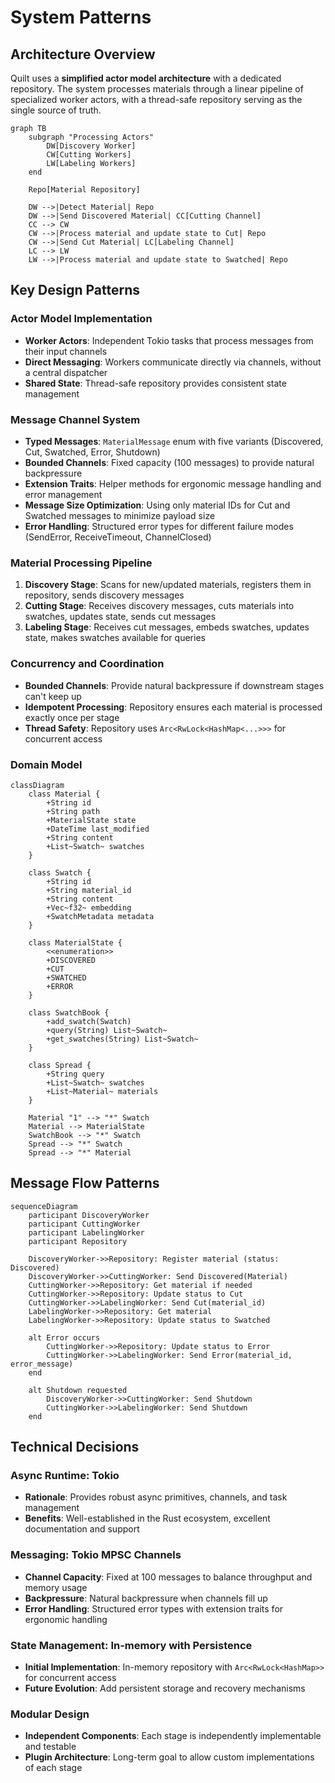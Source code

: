 # System Patterns

## Architecture Overview

Quilt uses a **simplified actor model architecture** with a dedicated repository. The system processes materials through a linear pipeline of specialized worker actors, with a thread-safe repository serving as the single source of truth.

```mermaid
graph TB
    subgraph "Processing Actors"
        DW[Discovery Worker]
        CW[Cutting Workers]
        LW[Labeling Workers]
    end

    Repo[Material Repository]

    DW -->|Detect Material| Repo
    DW -->|Send Discovered Material| CC[Cutting Channel]
    CC --> CW
    CW -->|Process material and update state to Cut| Repo
    CW -->|Send Cut Material| LC[Labeling Channel]
    LC --> LW
    LW -->|Process material and update state to Swatched| Repo
```

## Key Design Patterns

### Actor Model Implementation

- **Worker Actors**: Independent Tokio tasks that process messages from their input channels
- **Direct Messaging**: Workers communicate directly via channels, without a central dispatcher
- **Shared State**: Thread-safe repository provides consistent state management

### Message Channel System

- **Typed Messages**: `MaterialMessage` enum with five variants (Discovered, Cut, Swatched, Error, Shutdown)
- **Bounded Channels**: Fixed capacity (100 messages) to provide natural backpressure
- **Extension Traits**: Helper methods for ergonomic message handling and error management
- **Message Size Optimization**: Using only material IDs for Cut and Swatched messages to minimize payload size
- **Error Handling**: Structured error types for different failure modes (SendError, ReceiveTimeout, ChannelClosed)

### Material Processing Pipeline

1. **Discovery Stage**: Scans for new/updated materials, registers them in repository, sends discovery messages
2. **Cutting Stage**: Receives discovery messages, cuts materials into swatches, updates state, sends cut messages
3. **Labeling Stage**: Receives cut messages, embeds swatches, updates state, makes swatches available for queries

### Concurrency and Coordination

- **Bounded Channels**: Provide natural backpressure if downstream stages can't keep up
- **Idempotent Processing**: Repository ensures each material is processed exactly once per stage
- **Thread Safety**: Repository uses `Arc<RwLock<HashMap<...>>>` for concurrent access

### Domain Model

```mermaid
classDiagram
    class Material {
        +String id
        +String path
        +MaterialState state
        +DateTime last_modified
        +String content
        +List~Swatch~ swatches
    }

    class Swatch {
        +String id
        +String material_id
        +String content
        +Vec~f32~ embedding
        +SwatchMetadata metadata
    }

    class MaterialState {
        <<enumeration>>
        +DISCOVERED
        +CUT
        +SWATCHED
        +ERROR
    }

    class SwatchBook {
        +add_swatch(Swatch)
        +query(String) List~Swatch~
        +get_swatches(String) List~Swatch~
    }

    class Spread {
        +String query
        +List~Swatch~ swatches
        +List~Material~ materials
    }

    Material "1" --> "*" Swatch
    Material --> MaterialState
    SwatchBook --> "*" Swatch
    Spread --> "*" Swatch
    Spread --> "*" Material
```

## Message Flow Patterns

```mermaid
sequenceDiagram
    participant DiscoveryWorker
    participant CuttingWorker
    participant LabelingWorker
    participant Repository

    DiscoveryWorker->>Repository: Register material (status: Discovered)
    DiscoveryWorker->>CuttingWorker: Send Discovered(Material)
    CuttingWorker->>Repository: Get material if needed
    CuttingWorker->>Repository: Update status to Cut
    CuttingWorker->>LabelingWorker: Send Cut(material_id)
    LabelingWorker->>Repository: Get material
    LabelingWorker->>Repository: Update status to Swatched

    alt Error occurs
        CuttingWorker->>Repository: Update status to Error
        CuttingWorker->>LabelingWorker: Send Error(material_id, error_message)
    end

    alt Shutdown requested
        DiscoveryWorker->>CuttingWorker: Send Shutdown
        CuttingWorker->>LabelingWorker: Send Shutdown
    end
```

## Technical Decisions

### Async Runtime: Tokio

- **Rationale**: Provides robust async primitives, channels, and task management
- **Benefits**: Well-established in the Rust ecosystem, excellent documentation and support

### Messaging: Tokio MPSC Channels

- **Channel Capacity**: Fixed at 100 messages to balance throughput and memory usage
- **Backpressure**: Natural backpressure when channels fill up
- **Error Handling**: Structured error types with extension traits for ergonomic handling

### State Management: In-memory with Persistence

- **Initial Implementation**: In-memory repository with `Arc<RwLock<HashMap>>` for concurrent access
- **Future Evolution**: Add persistent storage and recovery mechanisms

### Modular Design

- **Independent Components**: Each stage is independently implementable and testable
- **Plugin Architecture**: Long-term goal to allow custom implementations of each stage
